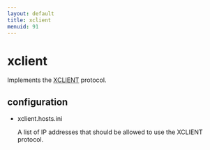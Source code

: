 ```yaml
---
layout: default
title: xclient
menuid: 91
---
```

xclient
=======

Implements the [XCLIENT](http://www.postfix.org/XCLIENT_README.html) protocol.

## configuration

* xclient.hosts.ini

    A list of IP addresses that should be allowed to use the XCLIENT protocol.

